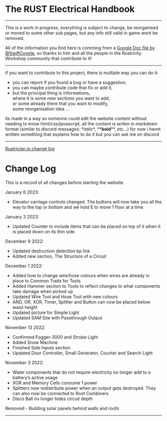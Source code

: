 # The RUST Electrical Handbook

---

This is a work in progress, everything is subject to change,
be reorganised or moved to some other sub pages,
but any info still valid in game wont be removed.

All of the information you find here is comming from a [Google Doc file by @SwiftCoyote](https://docs.google.com/document/d/19hr2dKtooN_YDF7TUsTdpLGadEEy9iyEFp12wbPnIas/edit?usp=sharing),
so thanks to him and all the people in the Rustricity Workshop
community that contribute to it!  

---

if you want to contribute to this project, there is multiple way you can do it:  

- you can report if you found a bug or have a suggestion,  
- you can maybe contribute code that fix or add it,  
- but the principal thing is informations,  
  where it is some new sections you want to add,  
  or some already there that you want to modify,  
  some reorganisation idea ...  

its made in a way so someone could edit the website content without needing to know html/css/javascript,
all the content is writen in markdown format (similar to discord messages: \**italic*\*, \*\***bold**\*\*, etc...)
for now i havnt written something that explains how to do it but you can ask me on discord

---

[Rustrician.io change log](https://www.reddit.com/r/rustrician/wiki/changelog/)

# Change Log

This is a record of all changes before starting the website

January 6 2023:

- Elevator carriage controls changed. The buttons will now take you all
  the way to the top or bottom and we hold E to move 1 floor at a time

January 3 2023:

- Updated Counter to include items that can be placed on top of it when
  it is placed down on its thin side

December 9 2022:

- Updated destruction detection bp link
- Added new section, The Structure of a Circuit

December 1 2022:

- Added how to change wire/hose colours when wires are already in place
  to Common Traits for Tools
- Added Hammer section to Tools to reflect changes to what components
  take damage when picked up
- Updated Wire Tool and Hose Tool with new colours
- AND, OR, XOR, Timer, Splitter and Button can now be placed below waist
  height
- Updated picture for Simple Light
- Updated SAM Site with Passthrough Output

November 13 2022:

- Confirmed Fogger-3000 and Strobe Light
- Added Snow Machine
- Finished Side Inputs section
- Updated Door Controller, Small Generator, Counter and Search Light

November 3 2022:

- Water components that do not require electricity no longer add to a
  battery’s active usage
- XOR and Memory Cells consume 1 power
- Splitters now redistribute power when an output gets destroyed. They
  can also now be connected to Root Combiners
- Disco Ball no longer hides circuit depth

Removed - Building solar panels behind walls and roofs

---
